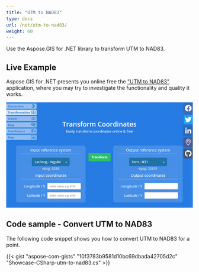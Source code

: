 ```yaml
---
title: "UTM to NAD83"
type: docs
url: /net/utm-to-nad83/
weight: 60
---
```


Use the Aspose.GIS for .NET library to transform UTM to NAD83.

## **Live Example**

Aspose.GIS for .NET presents you online free the ["UTM to NAD83"](https://products.aspose.app/gis/transformation/utm-to-nad83) application, where you may try to investigate the functionality and quality it works.

![transformation coordinates app](transform-coordinates.png)

## **Code sample - Convert UTM to NAD83**

The following code snippet shows you how to convert UTM to NAD83 for a point.

{{< gist "aspose-com-gists" "10f3783b9581d10bc69dbada42705d2c" "Showcase-CSharp-utm-to-nad83.cs" >}}
